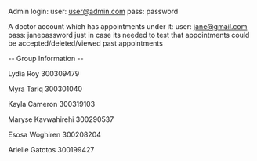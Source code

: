 Admin login: user: user@admin.com pass: password

A doctor account which has appointments under it: user: jane@gmail.com pass: janepassword
just in case its needed to test that appointments could be accepted/deleted/viewed past appointments

-- Group Information --

Lydia Roy 300309479

Myra Tariq 300301040

Kayla Cameron 300319103

Maryse Kavwahirehi 300290537

Esosa Woghiren 300208204

Arielle Gatotos 300199427
